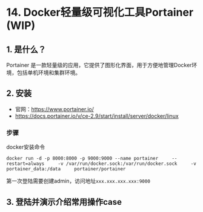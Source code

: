 # 14. Docker轻量级可视化工具Portainer (WIP)

## 1. 是什么？
Portainer 是一款轻量级的应用，它提供了图形化界面，用于方便地管理Docker环境，包括单机环境和集群环境。

## 2. 安装
* 官网：https://www.portainer.io/
* https://docs.portainer.io/v/ce-2.9/start/install/server/docker/linux

### 步骤
docker安装命令
```shell
docker run -d -p 8000:8000 -p 9000:9000 --name portainer     --restart=always     -v /var/run/docker.sock:/var/run/docker.sock     -v portainer_data:/data     portainer/portainer
```

第一次登陆需要创建admin，访问地址`xxx.xxx.xxx.xxx:9000`

## 3. 登陆并演示介绍常用操作case
